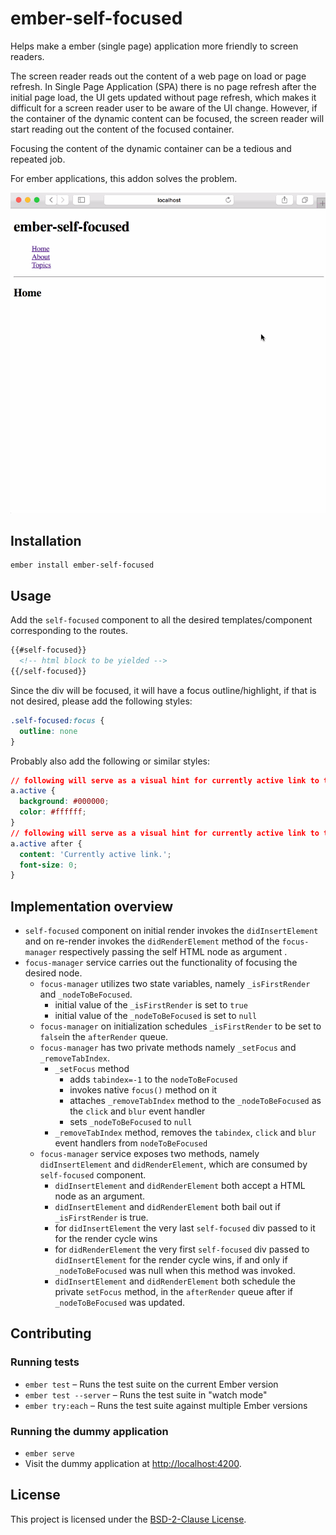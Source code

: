ember-self-focused
==============================================================================

Helps make a ember (single page) application more friendly to screen readers.

The screen reader reads out the content of a web page on load or page refresh.
In Single Page Application (SPA) there is no page refresh after the initial page load, the UI gets updated without page refresh, which makes it difficult for a screen reader user to be aware of the UI change.
However, if the container of the dynamic content can be focused, the screen reader will start reading out the content of the focused container.

Focusing the content of the dynamic container can be a tedious and repeated job.

For ember applications, this addon solves the problem.

![ember-self-focused](../../gifs/ember-self-focused.gif)

Installation
------------------------------------------------------------------------------

```
ember install ember-self-focused
```

Usage
------------------------------------------------------------------------------

Add the `self-focused` component to all the desired templates/component corresponding to the routes.
```html
{{#self-focused}}
  <!-- html block to be yielded -->
{{/self-focused}}
```

Since the div will be focused, it will have a focus outline/highlight, if that is not desired, please add the following styles:

```css
.self-focused:focus {
  outline: none
}
```

Probably also add the following or similar styles:

```css
// following will serve as a visual hint for currently active link to the sighted users
a.active {
  background: #000000;
  color: #ffffff;
}
// following will serve as a visual hint for currently active link to the sighted users
a.active after {
  content: 'Currently active link.';
  font-size: 0;
}
```

Implementation overview
------------------------------------------------------------------------------

- `self-focused` component on initial render invokes the `didInsertElement` and on re-render invokes the `didRenderElement` method of the `focus-manager` respectively passing the self HTML node as argument .
- `focus-manager` service carries out the functionality of focusing the desired node.
  - `focus-manager` utilizes two state variables, namely `_isFirstRender` and `_nodeToBeFocused`.
    - initial value of the `_isFirstRender` is set to `true`
    - initial value of the `_nodeToBeFocused` is set to `null`
  - `focus-manager` on initialization schedules `_isFirstRender` to be set to `false`in the `afterRender` queue.
  - `focus-manager` has two private methods namely `_setFocus` and `_removeTabIndex`.
    - `_setFocus` method
      - adds `tabindex=-1` to the `nodeToBeFocused`
      - invokes native `focus()` method on it
      - attaches `_removeTabIndex` method to the `_nodeToBeFocused` as the `click` and `blur` event handler
      - sets `_nodeToBeFocused` to `null`
    - `_removeTabIndex` method, removes the `tabindex`, `click` and `blur` event handlers from `nodeToBeFocused`
  - `focus-manager` service exposes two methods, namely `didInsertElement` and `didRenderElement`, which are consumed by `self-focused` component.
    - `didInsertElement` and `didRenderElement` both accept a HTML node as an argument.
    - `didInsertElement` and `didRenderElement` both bail out if `_isFirstRender` is true.
    - for `didInsertElement` the very last `self-focused` div passed to it for the render cycle wins
    - for `didRenderElement` the very first `self-focused` div passed to `didInsertElement` for the render cycle wins, if and only if `_nodeToBeFocused` was null when this method was invoked.
    - `didInsertElement` and `didRenderElement` both schedule the private `setFocus` method, in the `afterRender` queue after if `_nodeToBeFocused` was updated.

Contributing
------------------------------------------------------------------------------

### Running tests

* `ember test` – Runs the test suite on the current Ember version
* `ember test --server` – Runs the test suite in "watch mode"
* `ember try:each` – Runs the test suite against multiple Ember versions

### Running the dummy application

* `ember serve`
* Visit the dummy application at [http://localhost:4200](http://localhost:4200).

License
------------------------------------------------------------------------------

This project is licensed under the [BSD-2-Clause License](LICENSE).
